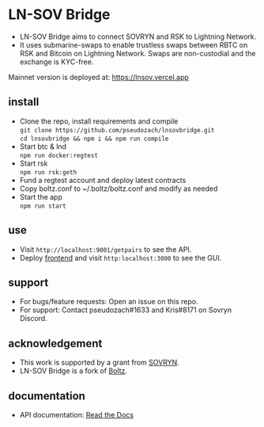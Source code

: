 # LN-SOV Bridge 

* LN-SOV Bridge aims to connect SOVRYN and RSK to Lightning Network.  
* It uses submarine-swaps to enable trustless swaps between RBTC on RSK and Bitcoin on Lightning Network. Swaps are non-custodial and the exchange is KYC-free.

Mainnet version is deployed at: https://lnsov.vercel.app

## install
* Clone the repo, install requirements and compile  
`git clone https://github.com/pseudozach/lnsovbridge.git`  
`cd lnsovbridge && npm i && npm run compile`  
* Start btc & lnd  
`npm run docker:regtest`
* Start rsk  
`npm run rsk:geth`
* Fund a regtest account and deploy latest contracts  
* Copy boltz.conf to ~/.boltz/boltz.conf and modify as needed  
* Start the app  
`npm run start`

## use
* Visit `http://localhost:9001/getpairs` to see the API.
* Deploy [frontend](https://github.com/pseudozach/boltz-frontend) and visit `http:localhost:3000` to see the GUI.

## support
* For bugs/feature requests: Open an issue on this repo.  
* For support: Contact pseudozach#1633 and Kris#8171 on Sovryn Discord.

## acknowledgement
* This work is supported by a grant from [SOVRYN](https://sovryn.app).  
* LN-SOV Bridge is a fork of [Boltz](https://github.com/BoltzExchange/boltz-backend).

## documentation
* API documentation: [Read the Docs](https://docs.boltz.exchange/en/latest/)
